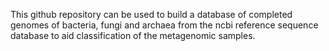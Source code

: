 This github repository can be used to build a database of completed genomes of bacteria, fungi and archaea from the ncbi reference sequence database to aid classification of the metagenomic samples.
